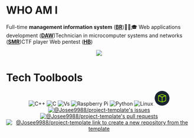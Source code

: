 <h1>WHO AM I</h1>
<div style='fount'>

Full-time **management information system** (**[BR](https://requestinfo.datascience.berkeley.edu/index39-d.html?experimentid=19609624443&s=mastersindatasciencesite&l=schools_best-masters-in-information-systems--multi-featured-program&_ga=2.129232716.1387466641.1634996181-1565896407.1634996181)**)🧑‍🎓🎓 Web applications development (**[DAW](https://www.incorta.com/)**)Technician in microcomputer systems and networks (**[SMR](https://www.todofp.es/que-como-y-donde-estudiar/que-estudiar/familia/loe/informatica-comunicaciones/sistemas-microniformaticos-redes.html)**)CTF player Web pentest (**[HB](https://www.hackthebox.eu/)**)
</div>
 
 <div align="center">
 <img src="https://camo.githubusercontent.com/727b46e1d3fa1dc9460d1f7a8c4f4fb8a5523029a3389abf818bc1f95430b4ac/68747470733a2f2f726561646d652d6a6f6b65732e76657263656c2e6170702f617069" / >
 </div>
 
<h1> Tech Toolbools </h1>
  <p align="left">
 
 <div align="center">
 <img src="https://github.com/prathimacode-hub/prathimacode-hub/blob/main/TechStack/C%2B%2B.png" alt="C++" width="40"  height="40"/> 
 
 <img src="https://github.com/prathimacode-hub/prathimacode-hub/blob/main/TechStack/C.png" alt="C" width="40" height="40"/>
 <img src="https://github.com/prathimacode-hub/prathimacode-hub/blob/4d4234f7b194581d7a8eb74c7fafb4838fa943c8/TechStack/Visual%20Studio%20Code.png" alt="Vs" width="40" height="40"/>
<img src="https://github.com/prathimacode-hub/prathimacode-hub/blob/main/TechStack/Raspberry.png" alt="Raspberry Pi" width="40" height="40"/>
 
<img src="https://github.com/prathimacode-hub/prathimacode-hub/blob/main/TechStack/Python.png" alt="Python" width="40" height="40"/> 
 
<img src="https://github.com/prathimacode-hub/prathimacode-hub/blob/main/TechStack/Linux.png" alt="Linux" width="40" height="40"/>

<img src="https://github.com/Xh4H/hackthebox-1/blob/master/icon.png" alt="Hackthebox" width="40"> 
  
   <br>
  <a href="https://github.com/Josee9988/project-template/issues">
    <img src="https://img.shields.io/github/issues/Josee9988/project-template?color=0088ff&style=for-the-badge&logo=github" alt="@Josee9988/project-template's issues"/>
  </a>
  <a href="https://github.com/josee9988/project-template/pulls">
    <img src="https://img.shields.io/github/issues-pr/Josee9988/project-template?color=0088ff&style=for-the-badge&logo=github" alt="@Josee9988/project-template's pull requests"/>
  </a>
  <a href="https://github.com/Josee9988/project-template/generate">
    <img src="https://img.shields.io/badge/use%20this-template-blue?logo=github-sponsors&style=for-the-badge&color=green" alt="@Josee9988/project-template link to create a new repository from the template">
  </a>
</p>
</div>

 
